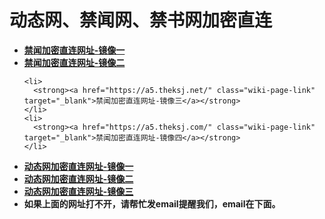 <h1>动态网、禁闻网、禁书网加密直连</h1> 
<div class="boxed-group-inner wiki-auxiliary-content wiki-auxiliary-content-no-bg">

  <ul class="wiki-pages" data-filterable-for="wiki-pages-filter" data-filterable-type="substring">
    <li>
      <strong><a href="https://b3.jwproxy.com/" class="wiki-page-link" target="_blank">禁闻加密直连网址-镜像一</a></strong>
    </li>
    <li>
      <strong><a href="https://b1.fqnews.net/" class="wiki-page-link" target="_blank">禁闻加密直连网址-镜像二</a></strong>
    </li>

    <li>
      <strong><a href="https://a5.theksj.net/" class="wiki-page-link" target="_blank">禁闻加密直连网址-镜像三</a></strong>
    </li>
    <li>
      <strong><a href="https://a5.theksj.com/" class="wiki-page-link" target="_blank">禁闻加密直连网址-镜像四</a></strong>
    </li>

  </ul>

<ul class="wiki-pages" data-filterable-for="wiki-pages-filter" data-filterable-type="substring">
    <li>
      <strong><a href="https://b3.jwproxy.com/20/" class="wiki-page-link" target="_blank">动态网加密直连网址-镜像一</a></strong>
    </li>
    <li>
      <strong><a href="https://a5.theksj.net/20/" class="wiki-page-link" target="_blank">动态网加密直连网址-镜像二</a></strong>
    </li>
    <li>
      <strong><a href="https://a5.theksj.com/20/" class="wiki-page-link" target="_blank">动态网加密直连网址-镜像三</a></strong>
    </li>

   <li>
      <strong>如果上面的网址打不开，请帮忙发email提醒我们，email在下面。</strong>
    </li> 
  </ul>
</div>